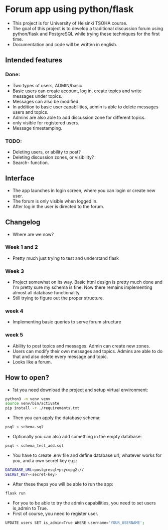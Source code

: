 # Forum app using python/flask

- This project is for University of Helsinki TSOHA course.
- The goal of this project is to develop a traditional discussion forum using
python/flask and PostgreSQL while trying these techniques for the first time.
- Documentation and code will be written in english.
## Intended features

### Done:
- Two types of users, ADMIN/basic
- Basic users can create account,  log in, create topics and write messages under topics.
- Messages can also be modified.
- In addition to basic user capabilities, admin is able to delete messages users and topics.
- Admins are also able to add discussion zone for different topics.
- only visible for registered users.
- Message timestamping. 

### TODO:
- Deleting users, or ability to post?
- Deleting discussion zones, or visibility?
- Search- function.


## Interface

- The app launches in login screen, where you can login or create new user.
- The forum is only visible when logged in.
- After log in the user is directed to the forum. 

## Changelog

- Where are we now?

### Week 1 and 2

- Pretty much just trying to test and understand flask

### Week 3

- Project somewhat on its way. Basic html design is pretty much done and I'm pretty sure my schema is fine. Now there remains implementing almost all database functionality.
- Still trying to figure out the proper structure.

### week 4

- Implementing basic queries to serve forum structure

### week 5

- Ability to post topics and messages. Admin can create new zones.
- Users can modify their own messages and topics. Admins are able to do that and also delete every message and topic.
- Looks like a forum.

## How to open?

- 1st you need download the project and setup virtual environment:

```bash
python3 -m venv venv
source venv/bin/activate
pip install -r ./requirements.txt
```
- Then you can apply the database schema:

```bash
psql < schema.sql
```

- Optionally you can also add something in the empty database:

```bash
psql < schema_test_add.sql
```

- You have to create .env file and define database url, whatever works for you, and a own secret key e.g.:

```bash
DATABASE_URL=postgresql+psycopg2://
SECRET_KEY=<secret-key>
```

- After these theps you will be able to run the app:

```bash
flask run
```
- For you to be able to try the admin capabilities, you need to set users is_admin to True.
- First of course, you need to register user.

```bash
UPDATE users SET is_admin=True WHERE username='YOUR_USERNAME';
```
